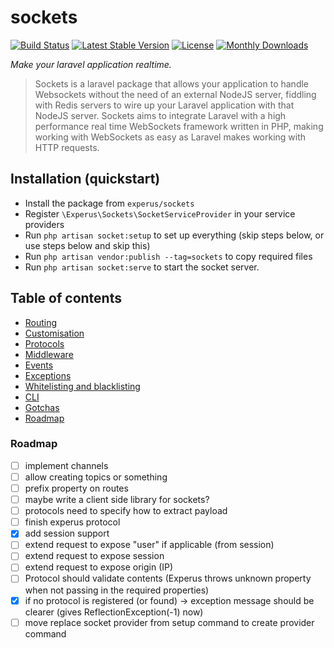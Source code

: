 # sockets
 
[![Build Status](https://travis-ci.org/Experus/sockets.svg?branch=dev)](https://travis-ci.org/Experus/sockets) [![Latest Stable Version](https://poser.pugx.org/experus/sockets/v/stable)](https://packagist.org/packages/experus/sockets) [![License](https://poser.pugx.org/experus/sockets/license)](https://packagist.org/packages/experus/sockets) [![Monthly Downloads](https://poser.pugx.org/experus/sockets/d/monthly)](https://packagist.org/packages/experus/sockets)

*Make your laravel application realtime.*

> Sockets is a laravel package that allows your application to handle Websockets without the need of an external NodeJS server, fiddling with Redis servers to wire up your Laravel application with that NodeJS server. Sockets aims to integrate Laravel with a high performance real time WebSockets framework written in PHP, making working with WebSockets as easy as Laravel makes working with HTTP requests.

## Installation (quickstart)

- Install the package from `experus/sockets`
- Register `\Experus\Sockets\SocketServiceProvider` in your service providers
- Run `php artisan socket:setup` to set up everything (skip steps below, or use steps below and skip this)
- Run `php artisan vendor:publish --tag=sockets` to copy required files
- Run `php artisan socket:serve` to start the socket server.

## Table of contents

- [Routing](docs/routing.md)
- [Customisation](docs/provider.md)
- [Protocols](docs/protocols.md)
- [Middleware](docs/middleware.md)
- [Events](docs/events.md)
- [Exceptions](docs/exceptions.md)
- [Whitelisting and blacklisting](docs/listing.md)
- [CLI](docs/artisan.md)
- [Gotchas](docs/gotchas.md)
- [Roadmap](#roadmap)

### Roadmap

- [ ] implement channels
- [ ] allow creating topics or something
- [ ] prefix property on routes
- [ ] maybe write a client side library for sockets?
- [ ] protocols need to specify how to extract payload
- [ ] finish experus protocol
- [x] add session support
- [ ] extend request to expose "user" if applicable (from session)
- [ ] extend request to expose session
- [ ] extend request to expose origin (IP)
- [ ] Protocol should validate contents (Experus throws unknown property when not passing in the required properties)
- [x] if no protocol is registered (or found) -> exception message should be clearer (gives ReflectionException(-1) now)
- [ ] move replace socket provider from setup command to create provider command